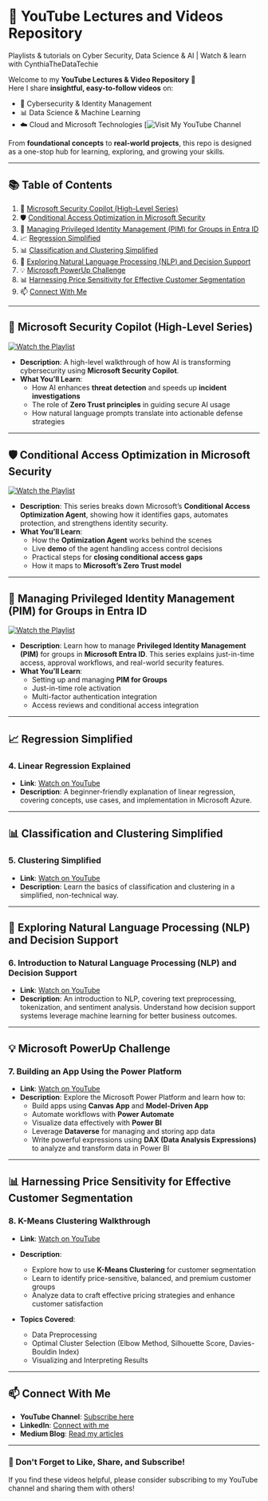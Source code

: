 # 🎥 YouTube Lectures and Videos Repository
Playlists &amp; tutorials on  Cyber Security, Data Science &amp; AI | Watch &amp; learn with CynthiaTheDataTechie

Welcome to my **YouTube Lectures & Video Repository** 🎥  
Here I share **insightful, easy-to-follow videos** on:
- 🔐 Cybersecurity & Identity Management  
- 📊 Data Science & Machine Learning  
- ☁️ Cloud and Microsoft Technologies
[![Visit My YouTube Channel](https://www.youtube.com/@CynthiaTheDataTechie)  

From **foundational concepts** to **real-world projects**, this repo is designed as a one-stop hub for learning, exploring, and growing your skills.  

---

## 📚 Table of Contents

1. 🔐 [Microsoft Security Copilot (High-Level Series)](#-microsoft-security-copilot-high-level-series)  
2. 🛡️ [Conditional Access Optimization in Microsoft Security](#-conditional-access-optimization-in-microsoft-security)  
3. 🔑 [Managing Privileged Identity Management (PIM) for Groups in Entra ID](#-managing-privileged-identity-management-pim-for-groups-in-entra-id)  
4. 📈 [Regression Simplified](#-regression-simplified)  
5. 📊 [Classification and Clustering Simplified](#-classification-and-clustering-simplified)  
6. 🤖 [Exploring Natural Language Processing (NLP) and Decision Support](#-exploring-natural-language-processing-nlp-and-decision-support)  
7. 💡 [Microsoft PowerUp Challenge](#-microsoft-powerup-challenge)  
8. 📊 [Harnessing Price Sensitivity for Effective Customer Segmentation](#-harnessing-price-sensitivity-for-effective-customer-segmentation)  
9. 📫 [Connect With Me](#-connect-with-me)  

---

## 🔐 Microsoft Security Copilot (High-Level Series)

[![Watch the Playlist](https://img.youtube.com/vi/88UPvHjRwGI/hqdefault.jpg)](https://youtube.com/playlist?list=PL2yOGQpv0W87LNZXzTqcyv3CnoTHyzvgw)

- **Description**: A high-level walkthrough of how AI is transforming cybersecurity using **Microsoft Security Copilot**.  
- **What You’ll Learn**:
  - How AI enhances **threat detection** and speeds up **incident investigations**  
  - The role of **Zero Trust principles** in guiding secure AI usage  
  - How natural language prompts translate into actionable defense strategies  

---

## 🛡️ Conditional Access Optimization in Microsoft Security

[![Watch the Playlist](https://img.youtube.com/vi/joImbc6iFBk/hqdefault.jpg)](https://youtube.com/playlist?list=PL2yOGQpv0W85djvgtwLR4fdpqr-BsL_0U)

- **Description**: This series breaks down Microsoft’s **Conditional Access Optimization Agent**, showing how it identifies gaps, automates protection, and strengthens identity security.  
- **What You’ll Learn**:
  - How the **Optimization Agent** works behind the scenes  
  - Live **demo** of the agent handling access control decisions  
  - Practical steps for **closing conditional access gaps**  
  - How it maps to **Microsoft’s Zero Trust model**  

---

## 🔑 Managing Privileged Identity Management (PIM) for Groups in Entra ID

[![Watch the Playlist](https://img.youtube.com/vi/yoJD5RWIt-0/hqdefault.jpg)](https://youtube.com/playlist?list=PL2yOGQpv0W86F5MndCOcd7tAzhFWlvZjO)

- **Description**: Learn how to manage **Privileged Identity Management (PIM)** for groups in **Microsoft Entra ID**. This series explains just-in-time access, approval workflows, and real-world security features.  
- **What You’ll Learn**:
  - Setting up and managing **PIM for Groups**  
  - Just-in-time role activation  
  - Multi-factor authentication integration  
  - Access reviews and conditional access integration  

---

## 📈 Regression Simplified

### **4. Linear Regression Explained**
- **Link**: [Watch on YouTube](https://youtu.be/GpQd6AhTSwg?si=tM_w4Lb-PNl9kpGi)  
- **Description**: A beginner-friendly explanation of linear regression, covering concepts, use cases, and implementation in Microsoft Azure.  

---

## 📊 Classification and Clustering Simplified

### **5. Clustering Simplified**
- **Link**: [Watch on YouTube](https://youtu.be/EIG05iAE-ig?si=nJaklEnpAfXfft8c)  
- **Description**: Learn the basics of classification and clustering in a simplified, non-technical way.  

---

## 🤖 Exploring Natural Language Processing (NLP) and Decision Support

### **6. Introduction to Natural Language Processing (NLP) and Decision Support**
- **Link**: [Watch on YouTube](https://youtu.be/UQnv1ySo3Mg?si=889bi2omt8gMnIht)  
- **Description**: An introduction to NLP, covering text preprocessing, tokenization, and sentiment analysis. Understand how decision support systems leverage machine learning for better business outcomes.  

---

## 💡 Microsoft PowerUp Challenge

### **7. Building an App Using the Power Platform**
- **Link**: [Watch on YouTube](https://youtu.be/EUv3T9U-G88?si=RoIkJ4Hi14dPwAH6)  
- **Description**: Explore the Microsoft Power Platform and learn how to:  
  - Build apps using **Canvas App** and **Model-Driven App**  
  - Automate workflows with **Power Automate**  
  - Visualize data effectively with **Power BI**  
  - Leverage **Dataverse** for managing and storing app data  
  - Write powerful expressions using **DAX (Data Analysis Expressions)** to analyze and transform data in Power BI  

---

## 📊 Harnessing Price Sensitivity for Effective Customer Segmentation

### **8. K-Means Clustering Walkthrough**
- **Link**: [Watch on YouTube](https://youtu.be/Rt7ySuJcuA4?si=nR0kkfnr91KeaQXI)  
- **Description**:  
  - Explore how to use **K-Means Clustering** for customer segmentation  
  - Learn to identify price-sensitive, balanced, and premium customer groups  
  - Analyze data to craft effective pricing strategies and enhance customer satisfaction  

- **Topics Covered**:  
  - Data Preprocessing  
  - Optimal Cluster Selection (Elbow Method, Silhouette Score, Davies-Bouldin Index)  
  - Visualizing and Interpreting Results  

---

## 📫 Connect With Me

- **YouTube Channel**: [Subscribe here](https://www.youtube.com/@CynthiaTheDataTechie)  
- **LinkedIn**: [Connect with me](https://www.linkedin.com/in/cynthia-akiotu-7b695aa9/)  
- **Medium Blog**: [Read my articles](https://medium.com/@cynthiaakiotu)  

---

### 🌟 Don't Forget to Like, Share, and Subscribe!

If you find these videos helpful, please consider subscribing to my YouTube channel and sharing them with others!
